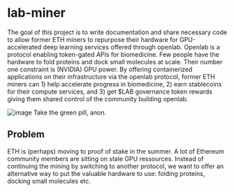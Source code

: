 # lab-miner
The goal of this project is to write documentation and share necessary code to allow former ETH miners to repurpose their hardware for GPU-accelerated deep learning services offered through openlab. Openlab is a protocol enabling token-gated APIs for biomedicine. Few people have the hardware to fold proteins and dock small molecules at scale. Their number one constraint is (NVIDIA) GPU power. By offering containerized applications on their infrastructure via the openlab protocol, former ETH miners can 1) help accelerate progress in biomedicine, 2) earn stablecoins for their compute services, and 3) get $LAB governance token rewards giving them shared control of the community building openlab.

![image](https://user-images.githubusercontent.com/18559148/157871966-6ae989f4-d783-40cf-9595-7d4c97176207.png)
Take the green pill, anon.

## Problem 
ETH is (perhaps) moving to proof of stake in the summer. A lot of Ethereum community members are sitting on stale GPU ressources. Instead of continuing the mining by switching to another protocol, we want to offer an alternative way to put the valuable hardware to use: folding proteins, docking small molecules etc. 
